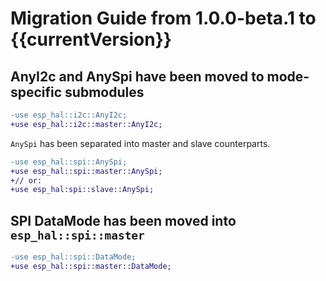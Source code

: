 # Migration Guide from 1.0.0-beta.1 to {{currentVersion}}

## AnyI2c and AnySpi have been moved to mode-specific submodules

```diff
-use esp_hal::i2c::AnyI2c;
+use esp_hal::i2c::master::AnyI2c;
```

`AnySpi` has been separated into master and slave counterparts.

```diff
-use esp_hal::spi::AnySpi;
+use esp_hal::spi::master::AnySpi;
+// or:
+use esp_hal:spi::slave::AnySpi;
```

## SPI DataMode has been moved into `esp_hal::spi::master`

```diff
-use esp_hal::spi::DataMode;
+use esp_hal::spi::master::DataMode;
```
